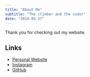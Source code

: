 ```yaml
---
title: "About Me"
subtitle: "The climber and the coder"
date: "2024-03-27"
---
```


Thank you for checking out my website.

## Links

* [Personal Website](/)
* [Instagram](https://instagram.com/danragsdale)
* [GitHub](https://github.com/danragsdale)